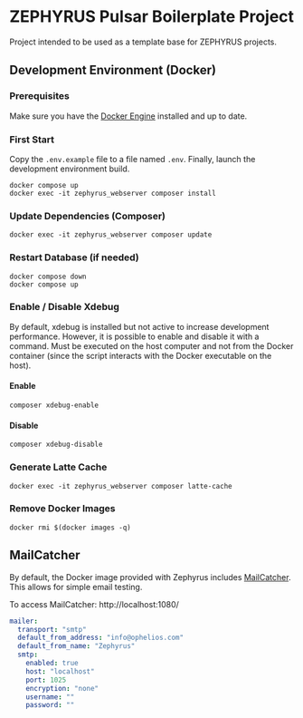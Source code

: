 # ZEPHYRUS Pulsar Boilerplate Project

Project intended to be used as a template base for ZEPHYRUS projects.

## Development Environment (Docker)

### Prerequisites
Make sure you have the [Docker Engine](https://www.docker.com/products/docker-desktop/) installed and up to date.

### First Start
Copy the `.env.example` file to a file named `.env`. Finally, launch the development environment build.

```ssh
docker compose up
docker exec -it zephyrus_webserver composer install
```

### Update Dependencies (Composer)
```ssh
docker exec -it zephyrus_webserver composer update
```


### Restart Database (if needed)
```ssh
docker compose down
docker compose up
```


### Enable / Disable Xdebug
By default, xdebug is installed but not active to increase development performance. However, it is possible to enable and disable it with a command. Must be executed on the host computer and not from the Docker container (since the script interacts with the Docker executable on the host).

#### Enable
```ssh
composer xdebug-enable
```


#### Disable
```ssh
composer xdebug-disable
```


### Generate Latte Cache
```ssh
docker exec -it zephyrus_webserver composer latte-cache
```


### Remove Docker Images
```ssh
docker rmi $(docker images -q)
```


## MailCatcher

By default, the Docker image provided with Zephyrus includes [MailCatcher](https://www.google.com/search?client=safari&rls=en&q=mailcatcher&ie=UTF-8&oe=UTF-8). This allows for simple email testing.

To access MailCatcher: http://localhost:1080/

```yml
mailer:
  transport: "smtp"
  default_from_address: "info@ophelios.com"
  default_from_name: "Zephyrus"
  smtp:
    enabled: true
    host: "localhost"
    port: 1025
    encryption: "none"
    username: ""
    password: ""
```
